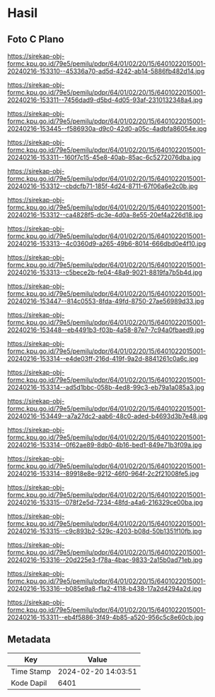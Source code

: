 # Hasil

## Foto C Plano

https://sirekap-obj-formc.kpu.go.id/79e5/pemilu/pdpr/64/01/02/20/15/6401022015001-20240216-153310--45336a70-ad5d-4242-ab14-5886fb482d14.jpg

https://sirekap-obj-formc.kpu.go.id/79e5/pemilu/pdpr/64/01/02/20/15/6401022015001-20240216-153311--7456dad9-d5bd-4d05-93af-2310132348a4.jpg

https://sirekap-obj-formc.kpu.go.id/79e5/pemilu/pdpr/64/01/02/20/15/6401022015001-20240216-153445--f586930a-d9c0-42d0-a05c-4adbfa86054e.jpg

https://sirekap-obj-formc.kpu.go.id/79e5/pemilu/pdpr/64/01/02/20/15/6401022015001-20240216-153311--160f7c15-45e8-40ab-85ac-6c5272076dba.jpg

https://sirekap-obj-formc.kpu.go.id/79e5/pemilu/pdpr/64/01/02/20/15/6401022015001-20240216-153312--cbdcfb71-185f-4d24-8711-67f06a6e2c0b.jpg

https://sirekap-obj-formc.kpu.go.id/79e5/pemilu/pdpr/64/01/02/20/15/6401022015001-20240216-153312--ca4828f5-dc3e-4d0a-8e55-20ef4a226d18.jpg

https://sirekap-obj-formc.kpu.go.id/79e5/pemilu/pdpr/64/01/02/20/15/6401022015001-20240216-153313--4c0360d9-a265-49b6-8014-666dbd0e4f10.jpg

https://sirekap-obj-formc.kpu.go.id/79e5/pemilu/pdpr/64/01/02/20/15/6401022015001-20240216-153313--c5bece2b-fe04-48a9-9021-8819fa7b5b4d.jpg

https://sirekap-obj-formc.kpu.go.id/79e5/pemilu/pdpr/64/01/02/20/15/6401022015001-20240216-153447--814c0553-8fda-49fd-8750-27ae56989d33.jpg

https://sirekap-obj-formc.kpu.go.id/79e5/pemilu/pdpr/64/01/02/20/15/6401022015001-20240216-153448--eb4491b3-f03b-4a58-87e7-7c94a0fbaed9.jpg

https://sirekap-obj-formc.kpu.go.id/79e5/pemilu/pdpr/64/01/02/20/15/6401022015001-20240216-153314--e4de03ff-216d-419f-9a2d-8841261c0a6c.jpg

https://sirekap-obj-formc.kpu.go.id/79e5/pemilu/pdpr/64/01/02/20/15/6401022015001-20240216-153314--ad5d1bbc-058b-4ed8-99c3-eb79a1a085a3.jpg

https://sirekap-obj-formc.kpu.go.id/79e5/pemilu/pdpr/64/01/02/20/15/6401022015001-20240216-153449--a7a27dc2-aab6-48c0-aded-b4693d3b7e48.jpg

https://sirekap-obj-formc.kpu.go.id/79e5/pemilu/pdpr/64/01/02/20/15/6401022015001-20240216-153314--0f62ae89-8db0-4b16-bed1-849e71b3f09a.jpg

https://sirekap-obj-formc.kpu.go.id/79e5/pemilu/pdpr/64/01/02/20/15/6401022015001-20240216-153314--89918e8e-9212-46f0-964f-2c2f21008fe5.jpg

https://sirekap-obj-formc.kpu.go.id/79e5/pemilu/pdpr/64/01/02/20/15/6401022015001-20240216-153315--078f2e5d-7234-48fd-a4a6-216329ce00ba.jpg

https://sirekap-obj-formc.kpu.go.id/79e5/pemilu/pdpr/64/01/02/20/15/6401022015001-20240216-153315--c9c893b2-529c-4203-b08d-50b1351f10fb.jpg

https://sirekap-obj-formc.kpu.go.id/79e5/pemilu/pdpr/64/01/02/20/15/6401022015001-20240216-153316--20d225e3-f78a-4bac-9833-2a15b0ad71eb.jpg

https://sirekap-obj-formc.kpu.go.id/79e5/pemilu/pdpr/64/01/02/20/15/6401022015001-20240216-153316--b085e9a8-f1a2-4118-b438-17a2d4294a2d.jpg

https://sirekap-obj-formc.kpu.go.id/79e5/pemilu/pdpr/64/01/02/20/15/6401022015001-20240216-153311--eb4f5886-3f49-4b85-a520-956c5c8e60cb.jpg


## Metadata

| Key        | Value               |
| ---------- | ------------------- |
| Time Stamp | 2024-02-20 14:03:51 |
| Kode Dapil | 6401                |



